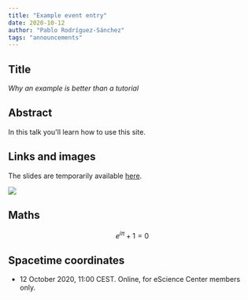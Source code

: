 ```yaml
---
title: "Example event entry"
date: 2020-10-12
author: "Pablo Rodríguez-Sánchez"
tags: "announcements"
---
```


<script src='https://cdnjs.cloudflare.com/ajax/libs/mathjax/2.7.5/MathJax.js?config=TeX-MML-AM_CHTML' async></script>
## Title
_Why an example is better than a tutorial_

##  Abstract

In this talk you'll learn how to use this site.

## Links and images

The slides are temporarily available [here](https://www.dropbox.com/s/18dmbov56d5vfm2/Complex%20numbers.pptx?dl=0).

![](/analytics/assets/img/2020/wing.gif)

## Maths

$$
e^{i \pi} + 1 = 0
$$

## Spacetime coordinates
* 12 October 2020, 11:00 CEST. Online, for eScience Center members only.
